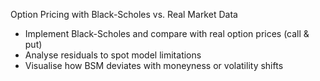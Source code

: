 Option Pricing with Black-Scholes vs. Real Market Data
- Implement Black-Scholes and compare with real option prices (call & put)
- Analyse residuals to spot model limitations
- Visualise how BSM deviates with moneyness or volatility shifts

